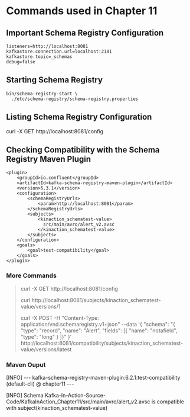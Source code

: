 # Commands used in Chapter 11

## Important Schema Registry Configuration

````
listeners=http://localhost:8081
kafkastore.connection.url=localhost:2181 
kafkastore.topic=_schemas 
debug=false
````

## Starting Schema Registry

````
bin/schema-registry-start \ 
  ./etc/schema-registry/schema-registry.properties
````  
  
## Listing Schema Registry Configuration

curl -X GET http://localhost:8081/config
  
## Checking Compatibility with the Schema Registry Maven Plugin

````
<plugin>
    <groupId>io.confluent</groupId>
    <artifactId>kafka-schema-registry-maven-plugin</artifactId> 
    <version>5.3.1</version>
    <configuration>
        <schemaRegistryUrls>
            <param>http://localhost:8081</param> 
        </schemaRegistryUrls>
        <subjects> 
            <kinaction_schematest-value>
              src/main/avro/alert_v2.avsc
            </kinaction_schematest-value>
        </subjects>
    </configuration>
    <goals>
        <goal>test-compatibility</goal> 
    </goals>
</plugin>
````

### More Commands

> curl -X GET http://localhost:8081/config
> 
> curl http://localhost:8081/subjects/kinaction_schematest-value/versions/1
> 
> curl -X POST -H "Content-Type: application/vnd.schemaregistry.v1+json" --data '{ "schema": "{ \"type\": \"record\", \"name\": \"Alert\", \"fields\": [{ \"name\": \"notafield\", \"type\": \"long\" } ]}" }' http://localhost:8081/compatibility/subjects/kinaction_schematest-value/versions/latest


### Maven Ouput

[INFO] --- kafka-schema-registry-maven-plugin:6.2.1:test-compatibility (default-cli) @ chapter11 ---

[INFO] Schema Kafka-In-Action-Source-Code/KafkaInAction_Chapter11/src/main/avro/alert_v2.avsc is compatible with subject(kinaction_schematest-value)
